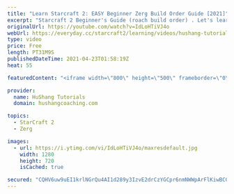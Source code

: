 ```yaml
---
title: "Learn Starcraft 2: EASY Beginner Zerg Build Order Guide [2021]"
excerpt: "Starcraft 2 Beginner's Guide (roach build order) . Let's learn a very easy beginner friendly zerg build order for Starcraft 2. This is a very powerful but also very easy build order (relatively at least haha) to execute for new players! Hope you learn a lot and enjoy the video!  Learn Starcraft 2: EASY"
originalUrl: https://youtube.com/watch?v=IdLoHTiVJ4o
webUrl: https://everyday.cc/starcraft2/learning/videos/hushang-tutorials-learn-starcraft-2-easy-beginner-zerg-build-order-guide-2021/
type: video
price: Free
length: PT31M9S
publishedDateTime: 2021-04-23T01:58:19Z
heat: 55

featuredContent: "<iframe width=\"800\" height=\"500\" frameborder=\"0\" src=\"https://www.youtube.com/embed/IdLoHTiVJ4o\" allow=\"accelerometer; autoplay; encrypted-media; gyroscope; picture-in-picture\" allowfullscreen></iframe>"

provider:
  name: HuShang Tutorials
  domain: hushangcoaching.com

topics:
  - StarCraft 2
  - Zerg

images:
  - url: https://i.ytimg.com/vi/IdLoHTiVJ4o/maxresdefault.jpg
    width: 1280
    height: 720
    isCached: true

secured: "CQHV6uw9uEI1krlNGrQu4AI1d289y3IzvE2drCzYGCpr6nmNWWpArFlKiwBCGQCbuLUAEDAXF4JO69wlewHUg1jr62vEoCxY6gD+jrLOSa8//A7rh/5Q5BUJZVAEWy+vKjOOC78SJzaJZeWjCfGJldLQLfCmH+ycAjw/DCkzgf+7ex0hbsjzLzeznUOmOugcBoOE8AayK0h0OSrpt90RWmzQAtzIvrNvfLwsdBf/AeXzy+DI1qRPJxiEYLxr3S77kgYt7/LWUzR2WAqI6YIIPDSGBFxPY5xs+eY63t8PO+qP9a/IPEaDybDxflCRSpMamE8PxW0cxM4DG5jaTF7D05c/uzm9bkoM3VCZyrh6M32DDFwjpixqpcuiC9T84H52Bxxy+0JlroZXSt+y67M1lUZcl88LFIzKqBag6CopX5k=;GVyWv0IFz4O0U7sdNZEuWA=="
---
```


